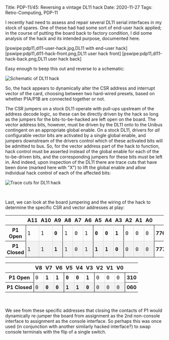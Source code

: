 Title: PDP-11/45: Reversing a vintage DL11 hack
Date: 2020-11-27
Tags: Retro-Computing, PDP-11

I recently had need to assess and repair several DL11 serial interfaces in my stock of spares. One of these
had had some sort of end-user hack applied; in the course of putting the board back to factory condition, I
did some analysis of the hack and its intended purpose, documented here.

[pswipe:pdp11,dl11-user-hack.jpg,DL11 with end-user hack]
[pswipe:pdp11,dl11-hack-front.png,DL11 user hack front]
[pswipe:pdp11,dl11-hack-back.png,DL11 user hack back]

Easy enough to beep this out and reverse to a schematic:

<img style="display:block; margin-left:auto; margin-right:auto" src="/images/pdp11/dl11-hack-schem.png" 
title="Schematic of DL11 hack"/>

So, the hack appears to dynamically alter the CSR address and interrupt vector of the card, choosing between
two hard-wired presets, based on whether P1A/P1B are connected together or not.

The CSR jumpers on a stock DL11 operate with pull-ups upstream of the address decode logic, so these can be
directly driven by the hack so long as the jumpers for the bits-to-be-hacked are left open on the board.  The
vector address bits, however, must be driven by the DL11 onto to the Unibus contingent on an appropriate
global enable. On a stock DL11, drivers for _all_ configurable vector bits are activated by a single global
enable, and jumpers downstream of the drivers control which of these activated bits will be admitted to bus.
So, for the vector address part of the hack to function, hack control must be asserted instead of the global
enable for each of the to-be-driven bits, and the corresponding jumpers for these bits must be left in.  And
indeed, upon inspection of the DL11 there are trace cuts that have been done (marked here with "X") to lift
the global enable and allow individual hack control of each of the affected bits:

<img style="display:block; margin-left:auto; margin-right:auto" src="/images/pdp11/dl11-hack-cuts.png" 
title="Trace cuts for DL11 hack"/>

</br>

Last, we can look at the board jumpering and the wiring of the hack to determine the specific CSR and
vector addresses at play:

<style>
.bitlist { border-collapse: collapse; margin-left: auto; margin-right: auto; margin-bottom: 2ex; }
.bitlist caption { font-weight: bold; }
.bitlist .hacked { font-weight: bold; }
.bitlist tr:nth-child(even) :not(th) { background-color: #f2f2f2; }
.bitlist td:nth-child(3n+2) { border-left-color: #000000; }
.bitlist td:nth-child(3n+1) { border-right-color: #000000; }
.bitlist th, .bitlist td { padding: 5px; }
.bitlist td { border: 1px solid lightgray; font-family: Menlo,Consolas,monospace; }
.bitlist tr:first-child td { border-top-color: #000000; }
.bitlist tr:last-child td { border-bottom-color: #000000; }
</style>

<table class="bitlist">
<thead><tr>
    <th></th>
    <th>A11</th><th>A10</th><th>A9</th>
    <th>A8</th><th>A7</th><th>A6</th>
    <th>A5</th><th>A4</th><th>A3</th>
    <th>A2</th><th>A1</th><th>A0</th>
    <th></th>
</tr></thead>
<tbody><tr>
    <th>P1 Open</th>
    <td>1</td>
    <td>1</td>
    <td class="hacked">0</td>
    <td>1</td>
    <td>0</td>
    <td>1</td>
    <td class="hacked">0</td>
    <td class="hacked">0</td>
    <td class="hacked">1</td>
    <td>0</td>
    <td>0</td>
    <td>0</td>
    <th>776510</th>
</tr><tr>
    <th>P1 Closed</th>
    <td>1</td>
    <td>1</td>
    <td class="hacked">1</td>
    <td>1</td>
    <td>0</td>
    <td>1</td>
    <td class="hacked">1</td>
    <td class="hacked">1</td>
    <td class="hacked">0</td>
    <td>0</td>
    <td>0</td>
    <td>0</td>
    <th>777560</th>
</tr></tbody>
</table>

<table class="bitlist">
<thead><tr>
    <th></th>
    <th>V8</th><th>V7</th><th>V6</th>
    <th>V5</th><th>V4</th><th>V3</th>
    <th>V2</th><th>V1</th><th>V0</th>
    <th></th>
</tr></thead>
<tbody><tr>
    <th>P1 Open</th>
    <td>0</td>
    <td class="hacked">1</td>
    <td class="hacked">1</td>
    <td class="hacked">0</td>
    <td class="hacked">0</td>
    <td class="hacked">1</td>
    <td>0</td>
    <td>0</td>
    <td>0</td>
    <th>310</th>
</tr><tr>
    <th>P1 Closed</th>
    <td>0</td>
    <td class="hacked">0</td>
    <td class="hacked">0</td>
    <td class="hacked">1</td>
    <td class="hacked">1</td>
    <td class="hacked">0</td>
    <td>0</td>
    <td>0</td>
    <td>0</td>
    <th>060</th>
</tr></tbody>
</table>

<br/>

We see from these specific addresses that closing the contacts of P1 would dynamically re-jumper the board
from assignment as the 2nd non-console interface to assignment as the console interface.  So perhaps this was
once used (in conjunction with another similarly hacked interface?) to swap console terminals with the flip of
a single switch.
